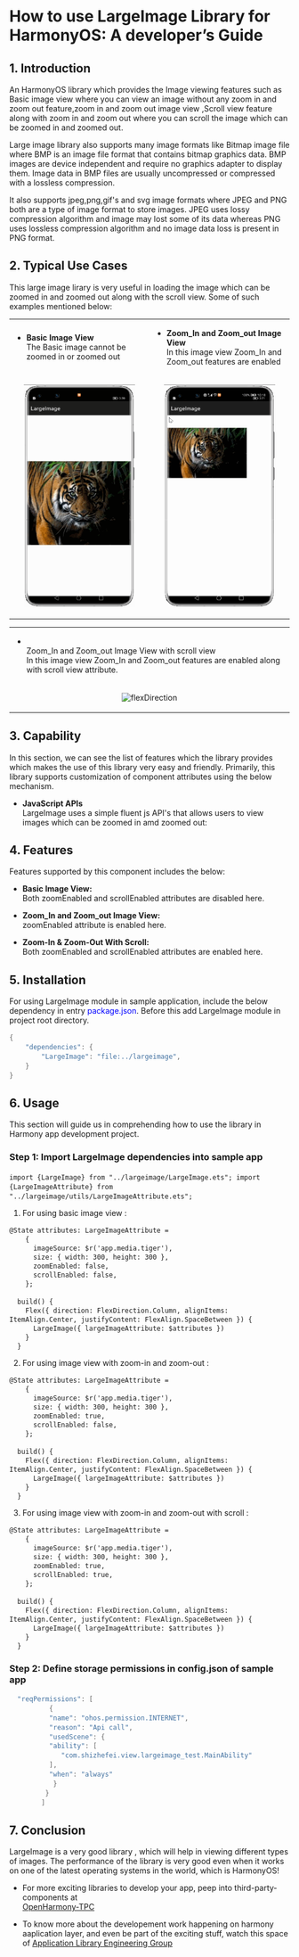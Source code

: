 
# How to use LargeImage Library for HarmonyOS: A developer’s Guide

## **1. Introduction**
An HarmonyOS library which provides the Image viewing features such as Basic image view where you can view an image without any zoom in and zoom out feature,zoom in and zoom out image view ,Scroll view feature along with zoom in and zoom out where you can scroll the image which can be zoomed in and zoomed out. 

Large image library also supports many image formats like Bitmap image file where BMP is an image file format that contains bitmap graphics data. BMP images are device independent and require no graphics adapter to display them. 
Image data in BMP files are usually uncompressed or compressed with a lossless compression.

It also supports jpeg,png,gif's and svg image formats where JPEG and PNG both are a type of image format to store images. JPEG uses lossy compression algorithm and image may lost some of its data whereas PNG uses lossless compression algorithm and no image data loss is present in PNG format.

## **2. Typical Use Cases**
This large image lirary is very useful in loading the image which can be zoomed in and zoomed out along with the scroll view. Some of such examples mentioned below:

<div align="center">
<table>
    <tr>
        <td>
            <ul><li><b>Basic Image View</b></br>The Basic image cannot be zoomed in or zoomed out</li><ul>
        </td>
       <td>
            <ul><li><b>Zoom_In and Zoom_out Image View</b></br>In this image view Zoom_In and Zoom_out features are enabled</li><ul>
        </td>
    </tr>
    <tr>
        <td width="50%"><p align="center"><img src="Screenshots/BasicImage_1.gif" alt="flexDirection" style="width:200px;height:400px;"></p></td>
        <td width="50%"><p align="center"><img src="Screenshots/zoom.gif" alt="flexDirection" style="width:200px;height:400px;"></p></td>
    </tr>
    
</table>
</div>
<center><table>
    <tr>
        <td>
            <ul><li><b></b></br>Zoom_In and Zoom_out Image View with scroll view</b></br>In this image view Zoom_In and Zoom_out features are enabled along with scroll view attribute.</li><ul>
        </td>
    </tr>
    <tr>
        <td width="100%"><p align="center"><img src="Screenshots/scroll.gif" alt="flexDirection" style="width:200px;height:400px;"></p></td>
    </tr>
</table></center>

## **3. Capability**
In this section, we can see the list of features which the library provides which makes the use of this library very easy and friendly. Primarily, this library supports customization of component attributes using the below mechanism.

* **JavaScript APIs**</br>
LargeImage uses a simple fluent js API's that allows users to view images which can be zoomed in amd zoomed out:
 
## **4. Features**

Features supported by this component includes the below:
* **Basic Image View:** </br>
Both zoomEnabled and scrollEnabled attributes are disabled here.

* **Zoom_In and Zoom_out Image View:** </br>
zoomEnabled attribute is enabled here.


* **Zoom-In & Zoom-Out With Scroll:** </br>
Both zoomEnabled and scrollEnabled attributes are enabled here.

## **5. Installation**
For using LargeImage module in sample application, include the below dependency in entry <span style="color: blue;">package.json</span>. Before this add LargeImage module in project root directory.

```groovy
{
    "dependencies": {
        "LargeImage": "file:../largeimage",
    }
}
```

## **6. Usage**
This section will guide us in comprehending how to use the library in Harmony app development project.

### **Step 1: Import LargeImage dependencies into sample app**
``
import {LargeImage} from "../largeimage/LargeImage.ets";
import {LargeImageAttribute} from "../largeimage/utils/LargeImageAttribute.ets";
``

1. For using basic image view :
```
@State attributes: LargeImageAttribute =
    {
      imageSource: $r('app.media.tiger'),
      size: { width: 300, height: 300 },
      zoomEnabled: false,
      scrollEnabled: false,
    };

  build() {
    Flex({ direction: FlexDirection.Column, alignItems: ItemAlign.Center, justifyContent: FlexAlign.SpaceBetween }) {
      LargeImage({ largeImageAttribute: $attributes })
    }
  }
```

2. For using image view with zoom-in and zoom-out :
```
@State attributes: LargeImageAttribute =
    {
      imageSource: $r('app.media.tiger'),
      size: { width: 300, height: 300 },
      zoomEnabled: true,
      scrollEnabled: false,
    };

  build() {
    Flex({ direction: FlexDirection.Column, alignItems: ItemAlign.Center, justifyContent: FlexAlign.SpaceBetween }) {
      LargeImage({ largeImageAttribute: $attributes })
    }
  }
```

3. For using image view with zoom-in and zoom-out with scroll :
```
@State attributes: LargeImageAttribute =
    {
      imageSource: $r('app.media.tiger'),
      size: { width: 300, height: 300 },
      zoomEnabled: true,
      scrollEnabled: true,
    };

  build() {
    Flex({ direction: FlexDirection.Column, alignItems: ItemAlign.Center, justifyContent: FlexAlign.SpaceBetween }) {
      LargeImage({ largeImageAttribute: $attributes })
    }
  }
```
### **Step 2: Define storage permissions in config.json of sample app**
```java
  "reqPermissions": [
          {
          "name": "ohos.permission.INTERNET",
          "reason": "Api call",
          "usedScene": {
          "ability": [
             "com.shizhefei.view.largeimage_test.MainAbility"
          ],
          "when": "always"
           }
         }
        ]
```

## **7. Conclusion**
LargeImage is a very good library , which will help in viewing different types of images. The performance of the library is very good even when it works on one of the latest operating systems in the world, which is HarmonyOS!

* For more exciting libraries to develop your app, peep into third-party-components at </br>
[OpenHarmony-TPC](https://gitee.com/openharmony-tpc)

* To know more about the developement work happening on harmony aaplication layer, and even be part of the exciting stuff, watch this space of [Application Library Engineering Group](https://github.com/applibgroup)
